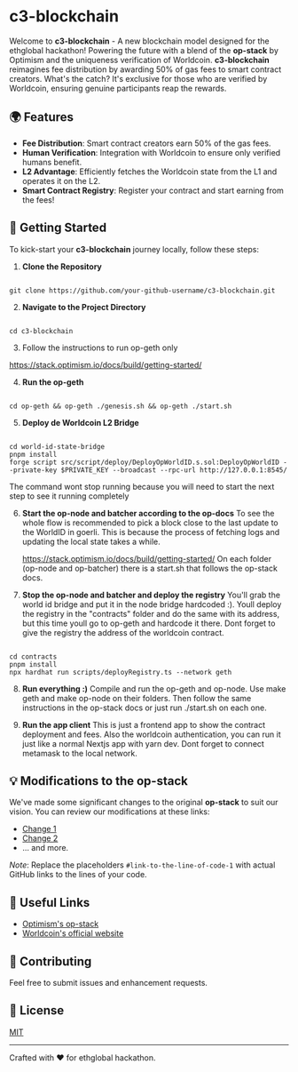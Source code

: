 # c3-blockchain

Welcome to **c3-blockchain** - A new blockchain model designed for the ethglobal hackathon! Powering the future with a blend of the **op-stack** by Optimism and the uniqueness verification of Worldcoin. **c3-blockchain** reimagines fee distribution by awarding 50% of gas fees to smart contract creators. What's the catch? It's exclusive for those who are verified by Worldcoin, ensuring genuine participants reap the rewards.

## 🌍 Features

-  **Fee Distribution**: Smart contract creators earn 50% of the gas fees.
-  **Human Verification**: Integration with Worldcoin to ensure only verified humans benefit.
-  **L2 Advantage**: Efficiently fetches the Worldcoin state from the L1 and operates it on the L2.
-  **Smart Contract Registry**: Register your contract and start earning from the fees!

## 🚀 Getting Started

To kick-start your **c3-blockchain** journey locally, follow these steps:

1. **Clone the Repository**

```

git clone https://github.com/your-github-username/c3-blockchain.git

```

2. **Navigate to the Project Directory**

```

cd c3-blockchain

```

3. Follow the instructions to run op-geth only

https://stack.optimism.io/docs/build/getting-started/

4. **Run the op-geth**

```

cd op-geth && op-geth ./genesis.sh && op-geth ./start.sh

```

5. **Deploy de Worldcoin L2 Bridge**

```

cd world-id-state-bridge
pnpm install
forge script src/script/deploy/DeployOpWorldID.s.sol:DeployOpWorldID --private-key $PRIVATE_KEY --broadcast --rpc-url http://127.0.0.1:8545/

```

The command wont stop running because you will need to start the next step to see it running completely

6. **Start the op-node and batcher according to the op-docs**
   To see the whole flow is recommended to pick a block close to the last update to the WorldID in goerli. This is because the process of fetching logs and updating the local state takes a while.

   https://stack.optimism.io/docs/build/getting-started/
   On each folder (op-node and op-batcher) there is a start.sh that follows the op-stack docs.

7. **Stop the op-node and batcher and deploy the registry**
   You'll grab the world id bridge and put it in the node bridge hardcoded :). Youll deploy the registry in the "contracts" folder and do the same with its address, but this time youll go to op-geth and hardcode it there. Dont forget to give the registry the address of the worldcoin contract.

```

cd contracts
pnpm install
npx hardhat run scripts/deployRegistry.ts --network geth

```

8. **Run everything :)**
   Compile and run the op-geth and op-node. Use make geth and make op-node on their folders. Then follow the same instructions in the op-stack docs or just run ./start.sh on each one.

9. **Run the app client**
   This is just a frontend app to show the contract deployment and fees. Also the worldcoin authentication, you can run it just like a normal Nextjs app with yarn dev. Dont forget to connect metamask to the local network.

## 💡 Modifications to the op-stack

We've made some significant changes to the original **op-stack** to suit our vision. You can review our modifications at these links:

-  [Change 1](#link-to-the-line-of-code-1)
-  [Change 2](#link-to-the-line-of-code-2)
-  ... and more.

_Note_: Replace the placeholders `#link-to-the-line-of-code-1` with actual GitHub links to the lines of your code.

## 🔗 Useful Links

-  [Optimism's op-stack](https://github.com/ethereum-optimism/optimism)
-  [Worldcoin's official website](https://www.worldcoin.global/)

## 🙌 Contributing

Feel free to submit issues and enhancement requests.

## 📜 License

[MIT](LICENSE)

---

Crafted with ❤️ for ethglobal hackathon.
